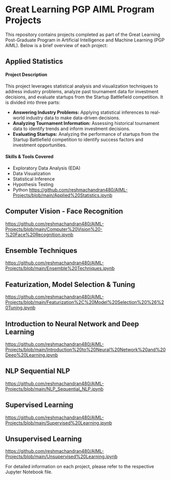 # Great Learning PGP AIML Program Projects
This repository contains projects completed as part of the Great Learning Post-Graduate Program in Artificial Intelligence and Machine Learning (PGP AIML). Below is a brief overview of each project:

## Applied Statistics
#### Project Description
This project leverages statistical analysis and visualization techniques to address industry problems, analyze past tournament data for investment decisions, and evaluate startups from the Startup Battlefield competition. It is divided into three parts:

- **Answering Industry Problems:** Applying statistical inferences to real-world industry data to make data-driven decisions.
- **Analyzing Tournament Information:** Assessing historical tournament data to identify trends and inform investment decisions.
- **Evaluating Startups:** Analyzing the performance of startups from the Startup Battlefield competition to identify success factors and investment opportunities.

#### Skills & Tools Covered
- Exploratory Data Analysis (EDA)
- Data Visualization
- Statistical Inference
- Hypothesis Testing
- Python
  https://github.com/reshmachandran480/AIML-Projects/blob/main/Applied%20Statistics.ipynb
  
## Computer Vision - Face Recognition
  https://github.com/reshmachandran480/AIML-Projects/blob/main/Computer%20Vision%20-%20Face%20Recognition.ipynb

## Ensemble Techniques
  https://github.com/reshmachandran480/AIML-Projects/blob/main/Ensemble%20Techniques.ipynb
  
## Featurization, Model Selection & Tuning
  https://github.com/reshmachandran480/AIML-Projects/blob/main/Featurization%2C%20Model%20Selection%20%26%20Tuning.ipynb
    
## Introduction to Neural Network and Deep Learning
  https://github.com/reshmachandran480/AIML-Projects/blob/main/Introduction%20to%20Neural%20Network%20and%20Deep%20Learning.ipynb
## NLP Sequential NLP
  https://github.com/reshmachandran480/AIML-Projects/blob/main/NLP_Sequential_NLP.ipynb
## Supervised Learning
  https://github.com/reshmachandran480/AIML-Projects/blob/main/Supervised%20Learning.ipynb
## Unsupervised Learning
  https://github.com/reshmachandran480/AIML-Projects/blob/main/Unsupervised%20Learning.ipynb

    
For detailed information on each project, please refer to the respective Jupyter Notebook file.

